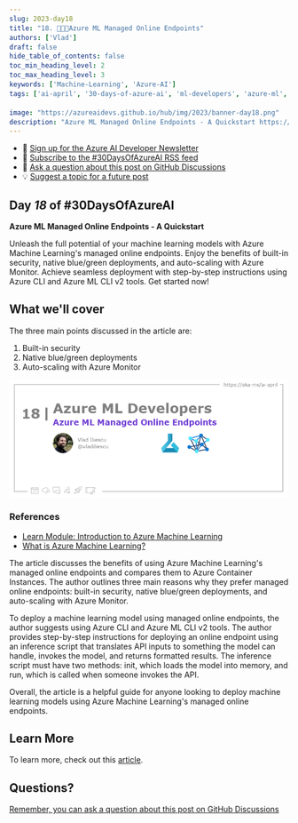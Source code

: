 ```yaml
---
slug: 2023-day18
title: "18. 🧑🏽‍🔬Azure ML Managed Online Endpoints"
authors: ['Vlad']
draft: false
hide_table_of_contents: false
toc_min_heading_level: 2
toc_max_heading_level: 3
keywords: ['Machine-Learning', 'Azure-AI']
tags: ['ai-april', '30-days-of-azure-ai', 'ml-developers', 'azure-ml', 'data-scientist']

image: "https://azureaidevs.github.io/hub/img/2023/banner-day18.png"
description: "Azure ML Managed Online Endpoints - A Quickstart https://azureaidevs.github.io/hub/blog/2023-day18 #30DaysOfAzureAI #AzureAiDevs #AI #AzureML"
---
```


<head>

  <!-- <meta name="twitter:url" content="https://azureaidevs.github.io/hub/blog/2023-day18" />
  <meta name="twitter:title" content="Azure ML Managed Online Endpoints" />
  <meta name="twitter:description" content="Azure ML Managed Online Endpoints - A Quickstart https://azureaidevs.github.io/hub/blog/2023-day18 #30DaysOfAzureAI #AzureAiDevs #AI #AzureML" />
  <meta name="twitter:image" content="https://azureaidevs.github.io/hub/img/2023/banner-day18.png" />
  <meta name="twitter:card" content="summary_large_image" />

   -->

  <meta property="og:url" content="https://azureaidevs.github.io/hub/blog/2023-day18" />
  <meta property="og:title" content="Azure ML Managed Online Endpoints" />
  <meta property="og:description" content="Azure ML Managed Online Endpoints - A Quickstart https://azureaidevs.github.io/hub/blog/2023-day18 #30DaysOfAzureAI #AzureAiDevs #AI #AzureML" />
  <meta property="og:image" content="https://azureaidevs.github.io/hub/img/2023/banner-day18.png" />
  <meta property="og:type" content="article" />
  <meta property="og:site_name" content="Azure AI Developer" />


  <link rel="canonical" href="https://vladiliescu.net/aml-managed-endpoints-quickstart/"  />

</head>

- 📧 [Sign up for the Azure AI Developer Newsletter](https://aka.ms/azure-ai-dev-newsletter)
- 📰 [Subscribe to the #30DaysOfAzureAI RSS feed](https://azureaidevs.github.io/hub/blog/rss.xml)
- 📌 [Ask a question about this post on GitHub Discussions](https://github.com/AzureAiDevs/hub/discussions/categories/18-azure-ml-managed-online-endpoints)
- 💡 [Suggest a topic for a future post](https://github.com/AzureAiDevs/hub/discussions/categories/call-for-content)

## Day _18_ of #30DaysOfAzureAI

<!-- README
The following description is also used for the tweet. So it should be action oriented and grab attention 
If you update the description, please update the description: in the frontmatter as well.
-->

**Azure ML Managed Online Endpoints - A Quickstart**

<!-- README
The following is the intro to the post. It should be a short teaser for the post.
-->

Unleash the full potential of your machine learning models with Azure Machine Learning's managed online endpoints. Enjoy the benefits of built-in security, native blue/green deployments, and auto-scaling with Azure Monitor. Achieve seamless deployment with step-by-step instructions using Azure CLI and Azure ML CLI v2 tools. Get started now!

## What we'll cover

<!-- README
The following list is the main points of the post. There should be 3-4 main points.
 -->


The three main points discussed in the article are:
1. Built-in security
2. Native blue/green deployments
3. Auto-scaling with Azure Monitor

<!-- 
- Main point 1
- Main point 2
- Main point 3 
- Main point 4
-->

![Image banner for day 18](./../../../static/img/2023/banner-day18.png)

<!-- README
Add or update a list relevant references here. These could be links to other blog posts, Microsoft Learn Module, videos, or other resources.
-->


### References

- [Learn Module: Introduction to Azure Machine Learning](https://learn.microsoft.com/training/modules/intro-to-azure-ml?WT.mc_id=aiml-89446-dglover)
- [What is Azure Machine Learning?](https://learn.microsoft.com/azure/machine-learning/overview-what-is-azure-machine-learning?WT.mc_id=aiml-89446-dglover)


<!-- README
The following is the body of the post. It should be an overview of the post that you are referencing.
See the Learn More section, if you supplied a canonical link, then will be displayed here.
-->


The article discusses the benefits of using Azure Machine Learning's managed online endpoints and compares them to Azure Container Instances. The author outlines three main reasons why they prefer managed online endpoints: built-in security, native blue/green deployments, and auto-scaling with Azure Monitor.

To deploy a machine learning model using managed online endpoints, the author suggests using Azure CLI and Azure ML CLI v2 tools. The author provides step-by-step instructions for deploying an online endpoint using an inference script that translates API inputs to something the model can handle, invokes the model, and returns formatted results. The inference script must have two methods: init, which loads the model into memory, and run, which is called when someone invokes the API.

Overall, the article is a helpful guide for anyone looking to deploy machine learning models using Azure Machine Learning's managed online endpoints.

## Learn More

To learn more, check out this [article](https://vladiliescu.net/aml-managed-endpoints-quickstart/).


## Questions?

[Remember, you can ask a question about this post on GitHub Discussions](https://github.com/AzureAiDevs/Discussions/discussions/categories/18-azure-ml-managed-online-endpoints)